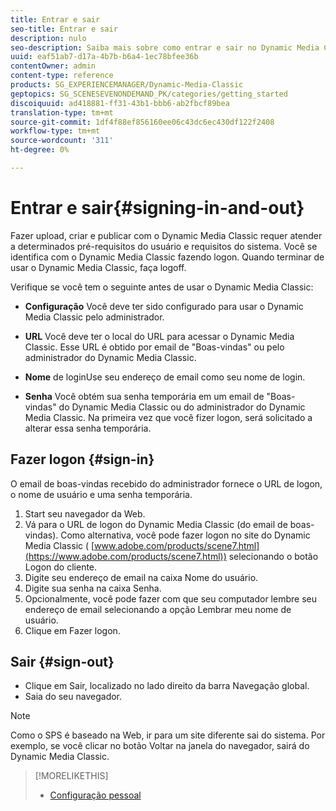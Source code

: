 ```yaml
---
title: Entrar e sair
seo-title: Entrar e sair
description: nulo
seo-description: Saiba mais sobre como entrar e sair no Dynamic Media Classic
uuid: eaf51ab7-d17a-4b7b-b6a4-1ec78bfee36b
contentOwner: admin
content-type: reference
products: SG_EXPERIENCEMANAGER/Dynamic-Media-Classic
geptopics: SG_SCENESEVENONDEMAND_PK/categories/getting_started
discoiquuid: ad418881-ff31-43b1-bbb6-ab2fbcf89bea
translation-type: tm+mt
source-git-commit: 1df4f88ef856160ee06c43dc6ec430df122f2408
workflow-type: tm+mt
source-wordcount: '311'
ht-degree: 0%

---
```



<!-- UPDATE THIS TOPIC AFTER DECEMBER 31, 2020!!!!! -->

# Entrar e sair{#signing-in-and-out}

Fazer upload, criar e publicar com o Dynamic Media Classic requer atender a determinados pré-requisitos do usuário e requisitos do sistema. Você se identifica com o Dynamic Media Classic fazendo logon. Quando terminar de usar o Dynamic Media Classic, faça logoff.

Verifique se você tem o seguinte antes de usar o Dynamic Media Classic:

* **Configuração** Você deve ter sido configurado para usar o Dynamic Media Classic pelo administrador.

* **URL** Você deve ter o local do URL para acessar o Dynamic Media Classic. Esse URL é obtido por email de &quot;Boas-vindas&quot; ou pelo administrador do Dynamic Media Classic.

* **Nome** de loginUse seu endereço de email como seu nome de login.

* **Senha** Você obtém sua senha temporária em um email de &quot;Boas-vindas&quot; do Dynamic Media Classic ou do administrador do Dynamic Media Classic. Na primeira vez que você fizer logon, será solicitado a alterar essa senha temporária.

## Fazer logon {#sign-in}

O email de boas-vindas recebido do administrador fornece o URL de logon, o nome de usuário e uma senha temporária.

1. Start seu navegador da Web.
1. Vá para o URL de logon do Dynamic Media Classic (do email de boas-vindas). Como alternativa, você pode fazer logon no site do Dynamic Media Classic ( [www.adobe.com/products/scene7.html](https://www.adobe.com/products/scene7.html)) selecionando o botão Logon do cliente.
1. Digite seu endereço de email na caixa Nome do usuário.
1. Digite sua senha na caixa Senha.
1. Opcionalmente, você pode fazer com que seu computador lembre seu endereço de email selecionando a opção Lembrar meu nome de usuário.
1. Clique em Fazer logon.

## Sair {#sign-out}

* Clique em Sair, localizado no lado direito da barra Navegação global.
* Saia do seu navegador.

>[!NOTE]
>
>Como o SPS é baseado na Web, ir para um site diferente sai do sistema. Por exemplo, se você clicar no botão Voltar na janela do navegador, sairá do Dynamic Media Classic.

>[!MORELIKETHIS]
>
>* [Configuração pessoal](personal-setup.md#personal_setup)

